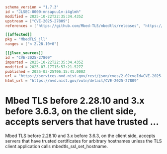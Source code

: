 ```toml
schema_version = "1.7.3"
id = "JLSEC-0000-mnsapuu1v-i4glmh"
modified = 2025-10-22T22:35:34.435Z
upstream = ["CVE-2025-27809"]
references = ["https://github.com/Mbed-TLS/mbedtls/releases", "https://mbed-tls.readthedocs.io/en/latest/security-advisories/mbedtls-security-advisory-2025-03-1/", "https://github.com/Mbed-TLS/mbedtls/issues/466", "https://mastodon.social/@bagder/114219540623402700"]

[[affected]]
pkg = "MbedTLS_jll"
ranges = ["< 2.28.10+0"]

[[jlsec_sources]]
id = "CVE-2025-27809"
imported = 2025-10-22T22:35:34.435Z
modified = 2025-07-17T15:57:21.527Z
published = 2025-03-25T06:15:41.000Z
url = "https://services.nvd.nist.gov/rest/json/cves/2.0?cveId=CVE-2025-27809"
html_url = "https://nvd.nist.gov/vuln/detail/CVE-2025-27809"
```

# Mbed TLS before 2.28.10 and 3.x before 3.6.3, on the client side, accepts servers that have trusted ...

Mbed TLS before 2.28.10 and 3.x before 3.6.3, on the client side, accepts servers that have trusted certificates for arbitrary hostnames unless the TLS client application calls mbedtls_ssl_set_hostname.

